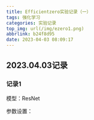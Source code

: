 ```yaml
---
title: Efficientzero实验记录（一）
tags: 强化学习
categories: 实验记录
top_img: url(/img/ezero1.png)
abbrlink: b24f8d95
date: 2023-04-03 08:09:17
---
```


## 2023.04.03记录

### 记录1

模型：ResNet

参数设置：
